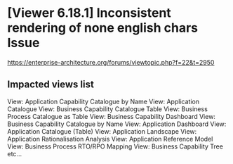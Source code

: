
# [Viewer 6.18.1] Inconsistent rendering of none english chars Issue

https://enterprise-architecture.org/forums/viewtopic.php?f=22&t=2950

## Impacted views list
View: Application Capability Catalogue by Name
View: Application Catalogue
View: Business Capability Catalogue Table
View: Business Process Catalogue as Table
View: Business Capability Dashboard
View: Business Capability Catalogue by Name
View: Application Dashboard
View: Application Catalogue (Table)
View: Application Landscape
View: Application Rationalisation Analysis
View: Application Reference Model
View: Business Process RTO/RPO Mapping
View: Business Capability Tree
etc...
